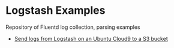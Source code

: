 # Logstash Examples
Repository of Fluentd log collection, parsing examples

- [Send logs from Logstash on an Ubuntu Cloud9 to a S3 bucket](https://github.com/ev2900/Logstash_Examples/tree/main/Cloud9_Logstash_S3)
